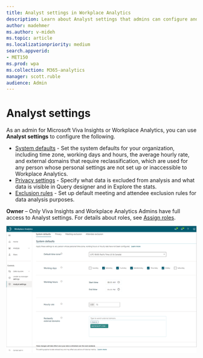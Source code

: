 ```yaml
---
title: Analyst settings in Workplace Analytics
description: Learn about Analyst settings that admins can configure and edit in Workplace Analytics for Microsoft Viva Insights
author: madehmer
ms.author: v-mideh
ms.topic: article
ms.localizationpriority: medium 
search.appverid:
- MET150
ms.prod: wpa
ms.collection: M365-analytics
manager: scott.ruble
audience: Admin
---
```


# Analyst settings

As an admin for Microsoft Viva Insights or Workplace Analytics, you can use **Analyst settings** to configure the following.

* [System defaults](system-defaults.md) - Set the system defaults for your organization, including time zone, working days and hours, the average hourly rate, and external domains that require reclassification, which are used for any person whose personal settings are not set up or inaccessible to Workplace Analytics.
* [Privacy settings](privacy-settings.md) - Specify what data is excluded from analysis and what data is visible in Query designer and in Explore the stats.
* [Exclusion rules](../tutorials/exclusions-introduction.md) - Set up default meeting and attendee exclusion rules for data analysis purposes.

**Owner** – Only Viva Insights and Workplace Analytics Admins have full access to Analyst settings. For details about roles, see [Assign roles](../setup/assign-roles-to-wpa-admins.md).

![Analyst settings that admins configure](../images/wpa/use/analyst-admin-settings.png)
